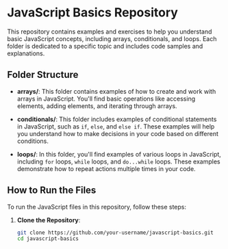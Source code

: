 # JavaScript Basics Repository

This repository contains examples and exercises to help you understand basic JavaScript concepts, including arrays, conditionals, and loops. Each folder is dedicated to a specific topic and includes code samples and explanations.

## Folder Structure

- **arrays/**: This folder contains examples of how to create and work with arrays in JavaScript. You'll find basic operations like accessing elements, adding elements, and iterating through arrays.

- **conditionals/**: This folder includes examples of conditional statements in JavaScript, such as `if`, `else`, and `else if`. These examples will help you understand how to make decisions in your code based on different conditions.

- **loops/**: In this folder, you'll find examples of various loops in JavaScript, including `for` loops, `while` loops, and `do...while` loops. These examples demonstrate how to repeat actions multiple times in your code.

## How to Run the Files

To run the JavaScript files in this repository, follow these steps:

1. **Clone the Repository**:
   ```bash
   git clone https://github.com/your-username/javascript-basics.git
   cd javascript-basics
